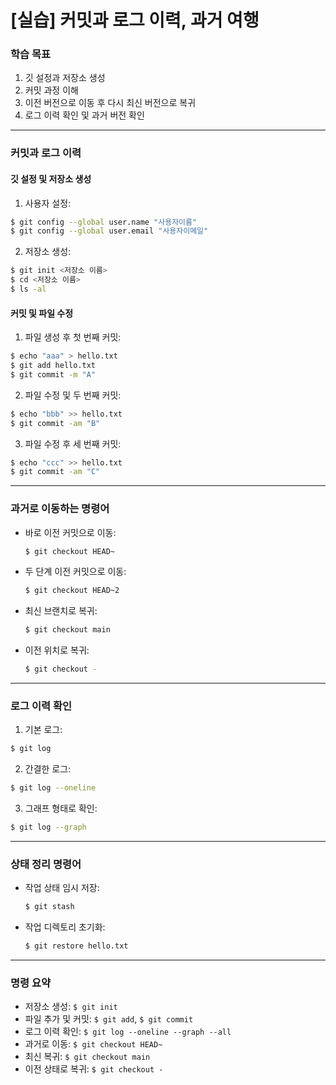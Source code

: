 # [실습] 커밋과 로그 이력, 과거 여행

### 학습 목표
1. 깃 설정과 저장소 생성
2. 커밋 과정 이해
3. 이전 버전으로 이동 후 다시 최신 버전으로 복귀
4. 로그 이력 확인 및 과거 버전 확인

---

### 커밋과 로그 이력
#### 깃 설정 및 저장소 생성
1. 사용자 설정:
  ```bash
  $ git config --global user.name "사용자이름"
  $ git config --global user.email "사용자이메일"
  ```

2. 저장소 생성:
  ```bash
  $ git init <저장소 이름>
  $ cd <저장소 이름>
  $ ls -al
  ```

#### 커밋 및 파일 수정

1. 파일 생성 후 첫 번째 커밋:
  ```bash
  $ echo "aaa" > hello.txt
  $ git add hello.txt
  $ git commit -m "A"
  ```

2. 파일 수정 및 두 번째 커밋:
  ```bash
  $ echo "bbb" >> hello.txt
  $ git commit -am "B"
  ```

3. 파일 수정 후 세 번째 커밋:
  ```bash
  $ echo "ccc" >> hello.txt
  $ git commit -am "C"
  ```

----

### 과거로 이동하는 명령어 

- 바로 이전 커밋으로 이동:
  ```bash
  $ git checkout HEAD~
  ```

- 두 단계 이전 커밋으로 이동:
  ```bash
  $ git checkout HEAD~2
  ```
  
- 최신 브랜치로 복귀:
  ```bash
  $ git checkout main
  ```

- 이전 위치로 복귀:
  ```bash
  $ git checkout -
  ```

----

### 로그 이력 확인

1. 기본 로그:
  ```bash
  $ git log
  ```

2. 간결한 로그:
  ```bash
  $ git log --oneline
  ```

3. 그래프 형태로 확인:
  ```bash
  $ git log --graph
  ```

-----

### 상태 정리 명령어

- 작업 상태 임시 저장:
  ```bash
  $ git stash
  ```

- 작업 디렉토리 초기화:
  ```bash
  $ git restore hello.txt
  ```

----

### 명령 요약

- 저장소 생성: `$ git init`
- 파일 추가 및 커밋: `$ git add`, `$ git commit`
- 로그 이력 확인: `$ git log --oneline --graph --all`
- 과거로 이동: `$ git checkout HEAD~`
- 최신 복귀: `$ git checkout main`
- 이전 상태로 복귀: `$ git checkout -`













  
